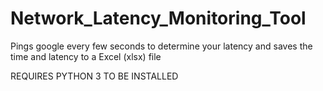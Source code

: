# Network_Latency_Monitoring_Tool
Pings google every few seconds to determine your latency and saves the time and latency to a Excel (xlsx) file

REQUIRES PYTHON 3 TO BE INSTALLED

